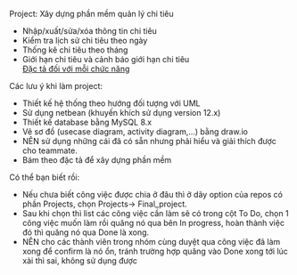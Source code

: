 Project: Xây dựng phần mềm quản lý chi tiêu
- Nhập/xuất/sửa/xóa thông tin chi tiêu
- Kiểm tra lịch sử chi tiêu theo ngày
- Thống kê chi tiêu theo tháng
- Giới hạn chi tiêu và cảnh báo giới hạn chi tiêu
<br>[Đặc tả đối với mỗi chức năng](https://github.com/AkallHuynh/IS216.L21.HTCL-Java/blob/main/%C4%90%E1%BA%B7c%20t%E1%BA%A3%20y%C3%AAu%20c%E1%BA%A7u/%C4%90%E1%BA%B7c%20t%E1%BA%A3%20y%C3%AAu%20c%E1%BA%A7u.md)



Các lưu ý khi làm project:
- Thiết kế hệ thống theo hướng đối tượng với UML
- Sử dụng netbean (khuyến khích sử dụng version 12.x)
- Thiết kế database bằng MySQL 8.x
- Vẽ sơ đồ (usecase diagram, activity diagram,...) bằng draw.io
- NÊN sử dụng những cái đã có sẵn nhưng phải hiểu và giải thích được cho teammate.
- Bám theo đặc tả để xây dựng phần mềm

Có thể bạn biết rồi:
- Nếu chưa biết công việc được chia ở đâu thì ở dãy option của repos có phần Projects, chọn Projects-> Final_project.
- Sau khi chọn thì list các công việc cần làm sẽ có trong cột To Do, chọn 1 công việc muốn làm rồi quăng nó qua bên In progress, hoàn thành việc đó thì quăng nó qua Done là xong.
- NÊN cho các thành viên trong nhóm cùng duyệt qua công việc đã làm xong để confirm là nó ổn, tránh trường hợp quăng vào Done xong tới lúc xài thì sai, không sử dụng được
